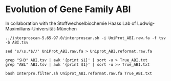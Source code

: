 # Evolution of Gene Family ABI
In collaboration with the Stoffwechselbiochemie Haass Lab of Ludwig-Maximilians-Universität-München

```
../interproscan-5.65-97.0/interproscan.sh -i UniProt_ABI.raw.fa -f tsv -b ABI.tsv

sed 's/\s.*$//' UniProt_ABI.raw.fa > Uniprot_ABI.reformat.raw.fa

grep "SH3" ABI.tsv | awk '{print $1}' | sort -u > True_ABI.txt
grep "ABL" ABI.tsv | awk '{print $1}' | sort -u >> True_ABI.txt

bash Interpro.filter.sh Uniprot_ABI.reformat.raw.fa True_ABI.txt
```
